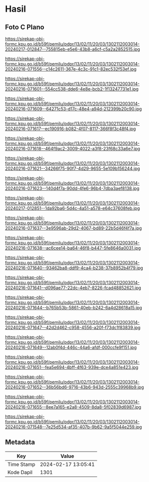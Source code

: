 # Hasil

## Foto C Plano

https://sirekap-obj-formc.kpu.go.id/b59f/pemilu/pdpr/13/02/11/20/03/1302112003014-20240217-012847--755815eb-e5e6-43b8-a6cf-c5a2a2852515.jpg

https://sirekap-obj-formc.kpu.go.id/b59f/pemilu/pdpr/13/02/11/20/03/1302112003014-20240216-071556--c14c2611-367e-4c3c-91c1-82ec532f53ef.jpg

https://sirekap-obj-formc.kpu.go.id/b59f/pemilu/pdpr/13/02/11/20/03/1302112003014-20240216-071601--554cc538-dde6-4e8e-bcb2-1f13247731e1.jpg

https://sirekap-obj-formc.kpu.go.id/b59f/pemilu/pdpr/13/02/11/20/03/1302112003014-20240216-071609--64271c53-d17c-48e4-a94d-212399b20c90.jpg

https://sirekap-obj-formc.kpu.go.id/b59f/pemilu/pdpr/13/02/11/20/03/1302112003014-20240216-071617--ec190916-b082-4f07-8117-366f8f3c48f4.jpg

https://sirekap-obj-formc.kpu.go.id/b59f/pemilu/pdpr/13/02/11/20/03/1302112003014-20240216-071618--464f9ac2-3009-4022-a3f8-23f68c33a6e7.jpg

https://sirekap-obj-formc.kpu.go.id/b59f/pemilu/pdpr/13/02/11/20/03/1302112003014-20240216-071621--34266f75-90f7-4d29-9655-5e109b156244.jpg

https://sirekap-obj-formc.kpu.go.id/b59f/pemilu/pdpr/13/02/11/20/03/1302112003014-20240216-071623--140d4f7a-90dd-4fe6-96b4-7dba3aef8138.jpg

https://sirekap-obj-formc.kpu.go.id/b59f/pemilu/pdpr/13/02/11/20/03/1302112003014-20240217-012851--1da92ba6-5d4c-4a51-a578-e64c37608feb.jpg

https://sirekap-obj-formc.kpu.go.id/b59f/pemilu/pdpr/13/02/11/20/03/1302112003014-20240216-071637--3e9596ab-29d2-4067-bd89-22b5d46f4f7a.jpg

https://sirekap-obj-formc.kpu.go.id/b59f/pemilu/pdpr/13/02/11/20/03/1302112003014-20240216-071638--ac6cee14-ba64-46f8-b447-5fe8646a0031.jpg

https://sirekap-obj-formc.kpu.go.id/b59f/pemilu/pdpr/13/02/11/20/03/1302112003014-20240216-071640--93462ba8-ddf9-4ca4-b238-37b8952b4f79.jpg

https://sirekap-obj-formc.kpu.go.id/b59f/pemilu/pdpr/13/02/11/20/03/1302112003014-20240216-071641--d096ae77-22dc-4eb7-8226-fcad48852621.jpg

https://sirekap-obj-formc.kpu.go.id/b59f/pemilu/pdpr/13/02/11/20/03/1302112003014-20240216-071644--b765b53b-5861-40eb-b242-6a4d28618a15.jpg

https://sirekap-obj-formc.kpu.go.id/b59f/pemilu/pdpr/13/02/11/20/03/1302112003014-20240216-071647--42d2d462-c958-4556-a20f-f73dc1f83839.jpg

https://sirekap-obj-formc.kpu.go.id/b59f/pemilu/pdpr/13/02/11/20/03/1302112003014-20240216-071649--12ab0f4d-446c-44a6-afdf-000ccfe9f151.jpg

https://sirekap-obj-formc.kpu.go.id/b59f/pemilu/pdpr/13/02/11/20/03/1302112003014-20240216-071651--fea5e694-4bff-4f63-939e-dce4a851e423.jpg

https://sirekap-obj-formc.kpu.go.id/b59f/pemilu/pdpr/13/02/11/20/03/1302112003014-20240216-071652--36b56bd6-9716-43b6-943d-2555c39968b9.jpg

https://sirekap-obj-formc.kpu.go.id/b59f/pemilu/pdpr/13/02/11/20/03/1302112003014-20240216-071655--8ee7a165-e2a8-4509-8da8-5f02839d6987.jpg

https://sirekap-obj-formc.kpu.go.id/b59f/pemilu/pdpr/13/02/11/20/03/1302112003014-20240216-071548--7e25d534-af35-407b-9b62-9a5f5044e259.jpg


## Metadata

| Key        | Value               |
| ---------- | ------------------- |
| Time Stamp | 2024-02-17 13:05:41 |
| Kode Dapil | 1301                |



